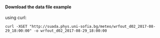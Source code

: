 #### Download the data file example

using curl:

```
curl -XGET "http://suada.phys.uni-sofia.bg/meteo/wrfout_d02_2017-08-29_18:00:00" -o wrfout_d02_2017-08-29_18:00:00
```
